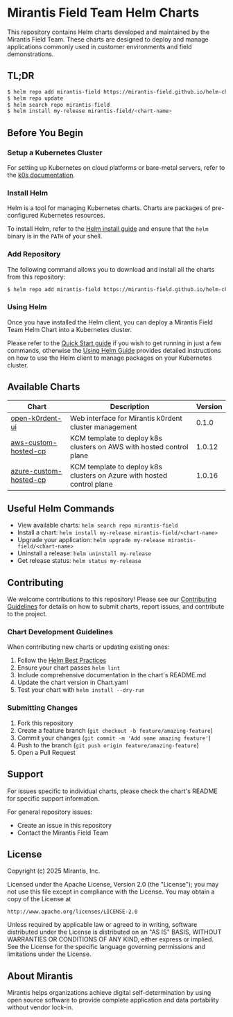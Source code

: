 # Mirantis Field Team Helm Charts

This repository contains Helm charts developed and maintained by the Mirantis Field Team. These charts are designed to deploy and manage applications commonly used in customer environments and field demonstrations.

## TL;DR

```bash
$ helm repo add mirantis-field https://mirantis-field.github.io/helm-charts
$ helm repo update
$ helm search repo mirantis-field
$ helm install my-release mirantis-field/<chart-name>
```

## Before You Begin

### Setup a Kubernetes Cluster

For setting up Kubernetes on cloud platforms or bare-metal servers, refer to the [k0s documentation](https://docs.k0sproject.io/stable/).

### Install Helm

Helm is a tool for managing Kubernetes charts. Charts are packages of pre-configured Kubernetes resources.

To install Helm, refer to the [Helm install guide](https://helm.sh/docs/intro/install/) and ensure that the `helm` binary is in the `PATH` of your shell.

### Add Repository

The following command allows you to download and install all the charts from this repository:

```bash
$ helm repo add mirantis-field https://mirantis-field.github.io/helm-charts
```

### Using Helm

Once you have installed the Helm client, you can deploy a Mirantis Field Team Helm Chart into a Kubernetes cluster.

Please refer to the [Quick Start guide](https://helm.sh/docs/intro/quickstart/) if you wish to get running in just a few commands, otherwise the [Using Helm Guide](https://helm.sh/docs/intro/using_helm/) provides detailed instructions on how to use the Helm client to manage packages on your Kubernetes cluster.

## Available Charts

| Chart | Description | Version |
|-------|-------------|---------|
| [open-k0rdent-ui](./charts/open-k0rdent-ui) | Web interface for Mirantis k0rdent cluster management | 0.1.0 |
| [aws-custom-hosted-cp](./charts/aws-custom-hosted-cp) | KCM template to deploy k8s clusters on AWS with hosted control plane | 1.0.12 |
| [azure-custom-hosted-cp](./charts/azure-custom-hosted-cp) | KCM template to deploy k8s clusters on Azure with hosted control plane | 1.0.16 |

## Useful Helm Commands

- View available charts: `helm search repo mirantis-field`
- Install a chart: `helm install my-release mirantis-field/<chart-name>`
- Upgrade your application: `helm upgrade my-release mirantis-field/<chart-name>`
- Uninstall a release: `helm uninstall my-release`
- Get release status: `helm status my-release`

## Contributing

We welcome contributions to this repository! Please see our [Contributing Guidelines](CONTRIBUTING.md) for details on how to submit charts, report issues, and contribute to the project.

### Chart Development Guidelines

When contributing new charts or updating existing ones:

1. Follow the [Helm Best Practices](https://helm.sh/docs/chart_best_practices/)
2. Ensure your chart passes `helm lint`
3. Include comprehensive documentation in the chart's README.md
4. Update the chart version in Chart.yaml
5. Test your chart with `helm install --dry-run`

### Submitting Changes

1. Fork this repository
2. Create a feature branch (`git checkout -b feature/amazing-feature`)
3. Commit your changes (`git commit -m 'Add some amazing feature'`)
4. Push to the branch (`git push origin feature/amazing-feature`)
5. Open a Pull Request

## Support

For issues specific to individual charts, please check the chart's README for specific support information.

For general repository issues:
- Create an issue in this repository
- Contact the Mirantis Field Team

## License

Copyright (c) 2025 Mirantis, Inc.

Licensed under the Apache License, Version 2.0 (the "License");
you may not use this file except in compliance with the License.
You may obtain a copy of the License at

    http://www.apache.org/licenses/LICENSE-2.0

Unless required by applicable law or agreed to in writing, software
distributed under the License is distributed on an "AS IS" BASIS,
WITHOUT WARRANTIES OR CONDITIONS OF ANY KIND, either express or implied.
See the License for the specific language governing permissions and
limitations under the License.

## About Mirantis

Mirantis helps organizations achieve digital self-determination by using open source software to provide complete application and data portability without vendor lock-in.